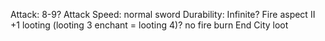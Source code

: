 Attack: 8-9?
Attack Speed: normal sword
Durability: Infinite?
Fire aspect II
+1 looting (looting 3 enchant = looting 4)?
no fire burn
End City loot